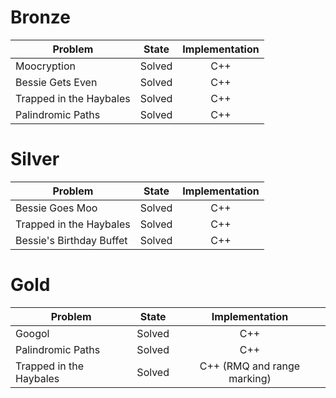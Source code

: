 # Bronze
| Problem        | State           | Implementation  |
| ------------- |:---------------:| :--------------:|
| Moocryption | Solved          | C++            |
| Bessie Gets Even | Solved          | C++            |
| Trapped in the Haybales | Solved          | C++            |
| Palindromic Paths | Solved          | C++            |
# Silver
| Problem        | State           | Implementation  |
| ------------- |:---------------:| :--------------:|
| Bessie Goes Moo | Solved          | C++            |
| Trapped in the Haybales | Solved          | C++            |
| Bessie's Birthday Buffet | Solved          | C++            |
# Gold
| Problem        | State           | Implementation  |
| -------------  |:---------------:| :--------------:|
| Googol | Solved          | C++            |
| Palindromic Paths | Solved          | C++            |
| Trapped in the Haybales | Solved          | C++ (RMQ and range marking)           |
